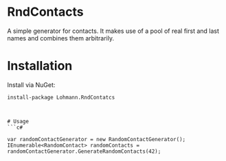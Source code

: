 # RndContacts

A simple generator for contacts. It makes use of a pool of real first and last names and combines them arbitrarily.

# Installation
Install via NuGet:
```
install-package Lohmann.RndContatcs



# Usage
```c#

var randomContactGenerator = new RandomContactGenerator();
IEnumerable<RandomContact> randomContacts = randomContactGenerator.GenerateRandomContacts(42);
